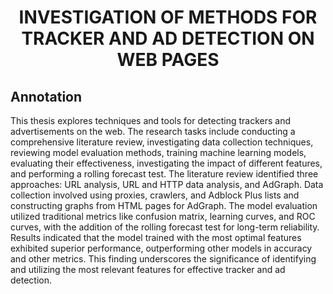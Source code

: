 <h1 align="center">
INVESTIGATION OF METHODS FOR TRACKER AND AD DETECTION ON WEB PAGES
</h1>

## Annotation
This thesis explores techniques and tools for detecting trackers and advertisements on the web. The research tasks include conducting a comprehensive literature review, investigating data collection techniques, reviewing model evaluation methods, training machine learning models, evaluating their effectiveness, investigating the impact of different features, and performing a rolling forecast test. The literature review identified three approaches: URL analysis, URL and HTTP data analysis, and AdGraph. Data collection involved using proxies, crawlers, and Adblock Plus lists and constructing graphs from HTML pages for AdGraph. The model evaluation utilized traditional metrics like confusion matrix, learning curves, and ROC curves, with the addition of the rolling forecast test for long-term reliability. Results indicated that the model trained with the most optimal features exhibited superior performance, outperforming other models in accuracy and other metrics. This finding underscores the significance of identifying and utilizing the most relevant features for effective tracker and ad detection.
